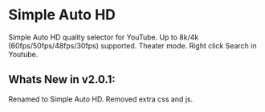 # Simple Auto HD
Simple Auto HD quality selector for YouTube. Up to 8k/4k (60fps/50fps/48fps/30fps) supported. Theater mode. Right click Search in Youtube.

## Whats New in v2.0.1:
Renamed to Simple Auto HD. Removed extra css and js.
